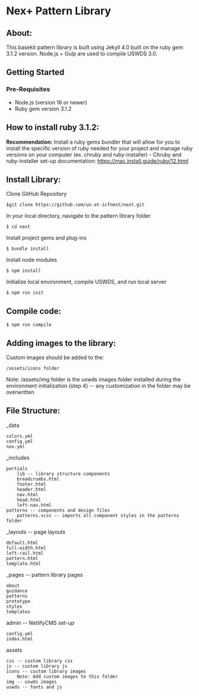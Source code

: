 # Nex+ Pattern Library

## About:
This basekit pattern library is built using Jekyll 4.0 built on the ruby gem 3.1.2 version. Node.js + Gulp are used to compile USWDS 3.0.

## Getting Started
### Pre-Requisites
- Node.js (version 16 or newer)
- Ruby gem version 3.1.2

## How to install ruby 3.1.2:
 **Recommendation:** Install a ruby gems bundler that will allow for you to install the specific version of ruby needed for your project and manage ruby versions on your computer (ex. chruby and ruby-installer)
    - Chruby and ruby-installer set-up documentation: https://mac.install.guide/ruby/12.html

## Install Library:
Clone GitHub Repository

    $git clone https://github.com/ux-at-icfnext/next.git   
    
In your local directory, navigate to the pattern library folder
    
    $ cd next
    
Install project gems and plug-ins
    
    $ bundle install
    
Install node modules
    
    $ npm install
    
Initialize local environment, compile USWDS, and run local server
    
    $ npm run init

## Compile code:
    $ npm run compile

## Adding images to the library:
Custom images should be added to the: 
    
    /assets/icons folder

Note: /assets/img folder is the uswds images folder installed during the environment initialization (step 4) -- any customization in the folder may be overwritten 

## File Structure:
_data

    colors.yml
    config.yml
    nav.yml

_includes

    partials
        lib -- library structure components
        breadcrumbs.html
        footer.html
        header.html
        nav.html
        head.html
        left-nav.html
    patterns -- components and design files
        patterns.scss -- imports all component styles in the patterns folder 

_layouts -- page layouts

    default.html
    full-width.html
    left-rail.html
    pattern.html
    template.html

_pages -- pattern library pages

    about
    guidance
    patterns
    prototype
    styles
    templates

admin -- NetlifyCMS set-up

    config.yml
    index.html

assets

    css -- custom library css
    js -- custom library js
    icons -- custom library images
        Note: Add custom images to this folder
    img -- uswds images 
    uswds -- fonts and js
